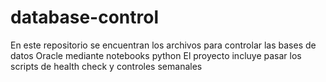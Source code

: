 # database-control
En este repositorio se encuentran los archivos para controlar las bases de datos Oracle mediante notebooks python
El proyecto incluye pasar los scripts de health check y controles semanales
